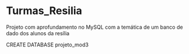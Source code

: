 # Turmas_Resilia
Projeto com aprofundamento no MySQL com a temática de um banco de dado dos alunos da resília

CREATE DATABASE projeto_mod3
